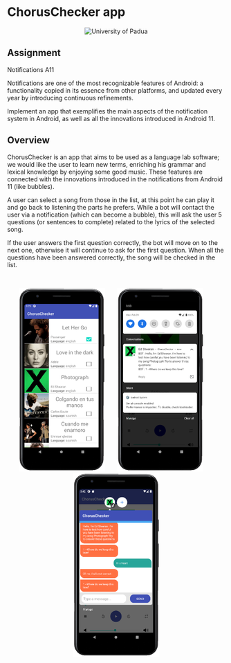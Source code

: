 # ChorusChecker app

<p align="center">
    <img src="https://www.unidformazione.com/wp-content/uploads/2018/04/unipd-universita-di-padova.png" width="250" alt="University of Padua"/>
</p>

## Assignment

Notifications A11

Notifications are one of the most recognizable features of Android: a functionality copied in its essence from other platforms, and updated every year by introducing continuous refinements.

Implement an app that exemplifies the main aspects of the notification system in Android, as well as all the innovations introduced in Android 11.

## Overview

ChorusChecker is an app that aims to be used as a language lab software; we would like the user to learn new terms, enriching his grammar and lexical knowledge by enjoying some good music. These features are connected with the innovations introduced in the notifications from Android 11 (like bubbles).

A user can select a song from those in the list, at this point he can play it and go back to listening the parts he prefers. While a bot will contact the user via a notification (which can become a bubble), this will ask the user 5 questions (or sentences to complete) related to the lyrics of the selected song.

If the user answers the first question correctly, the bot will move on to the next one, otherwise it will continue to ask for the first question. When all the questions have been answered correctly, the song will be checked in the list.

&nbsp;
<p align="center">
    <a href="https://github.com/pietrovalente/ChorusChecker-app-programming-embedded-systems/blob/main/images/Home.png"><img src="https://github.com/pietrovalente/ChorusChecker-app-programming-embedded-systems/blob/main/images/Home.png" alt="" width="200px"></a>
    &nbsp;
    &nbsp;
    &nbsp;
        <a href="https://github.com/pietrovalente/ChorusChecker-app-programming-embedded-systems/blob/main/images/Notification.png"><img src="https://github.com/pietrovalente/ChorusChecker-app-programming-embedded-systems/blob/main/images/Notification.png" alt="" width="200px"></a>
    &nbsp;
    &nbsp;
    &nbsp;
        <a href="https://github.com/pietrovalente/ChorusChecker-app-programming-embedded-systems/blob/main/images/Bubble.png"><img src="https://github.com/pietrovalente/ChorusChecker-app-programming-embedded-systems/blob/main/images/Bubble.png" alt="" width="200px"></a>
</p>
